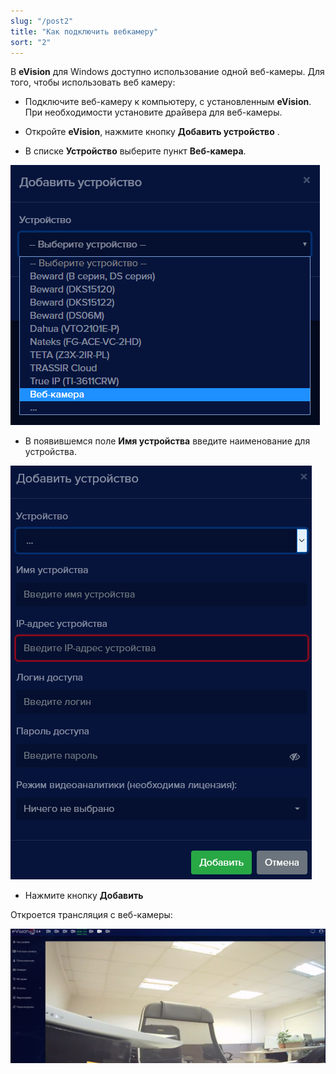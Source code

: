 ```yaml
---
slug: "/post2"
title: "Как подключить вебкамеру"
sort: "2"
---
```


В **eVision** для Windows доступно использование одной веб-камеры. Для того, чтобы использовать веб камеру:

- Подключите веб-камеру к компьютеру, с установленным **eVision**. При необходимости установите драйвера для веб-камеры.
- Откройте **eVision**, нажмите кнопку **Добавить устройство** 
[](images/Aspose.Words.374291bc-21e0-4dc1-8208-7b6db552d3f3.103.png).

- В списке **Устройство** выберите пункт **Веб-камера**.

![](images/Aspose.Words.374291bc-21e0-4dc1-8208-7b6db552d3f3.104.png)

- В появившемся поле **Имя устройства** введите наименование для устройства.

![](images/Aspose.Words.374291bc-21e0-4dc1-8208-7b6db552d3f3.105.png)

- Нажмите кнопку **Добавить**

Откроется трансляция с веб-камеры:

![](images/Aspose.Words.374291bc-21e0-4dc1-8208-7b6db552d3f3.106.png)